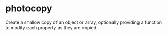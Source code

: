 # photocopy

Create a shallow copy of an object or array, optionally providing a function
to modify each property as they are copied.
